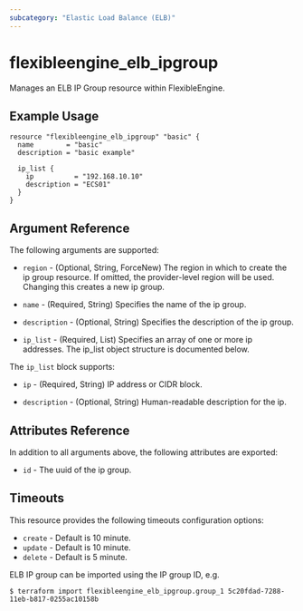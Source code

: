 ```yaml
---
subcategory: "Elastic Load Balance (ELB)"
---
```


# flexibleengine_elb_ipgroup

Manages an ELB IP Group resource within FlexibleEngine.

## Example Usage

```hcl
resource "flexibleengine_elb_ipgroup" "basic" {
  name        = "basic"
  description = "basic example"

  ip_list {
    ip          = "192.168.10.10"
    description = "ECS01"
  }
}
```

## Argument Reference

The following arguments are supported:

* `region` - (Optional, String, ForceNew) The region in which to create the ip group resource. If omitted, the
  provider-level region will be used. Changing this creates a new ip group.

* `name` - (Required, String) Specifies the name of the ip group.

* `description` - (Optional, String) Specifies the description of the ip group.

* `ip_list` - (Required, List) Specifies an array of one or more ip addresses. The ip_list object structure is
  documented below.

The `ip_list` block supports:

* `ip` - (Required, String) IP address or CIDR block.

* `description` - (Optional, String) Human-readable description for the ip.

## Attributes Reference

In addition to all arguments above, the following attributes are exported:

* `id` - The uuid of the ip group.

## Timeouts

This resource provides the following timeouts configuration options:

* `create` - Default is 10 minute.
* `update` - Default is 10 minute.
* `delete` - Default is 5 minute.

ELB IP group can be imported using the IP group ID, e.g.

```
$ terraform import flexibleengine_elb_ipgroup.group_1 5c20fdad-7288-11eb-b817-0255ac10158b
```
